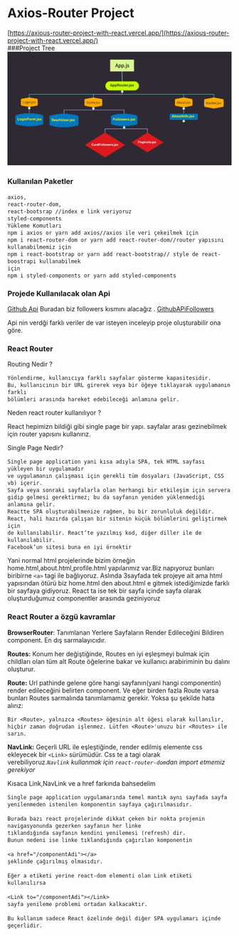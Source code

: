 # Axios-Router Project
[https://axious-router-project-with-react.vercel.app/](https://axious-router-project-with-react.vercel.app/)
<br/>
###Project Tree
![project](projecttree.jpg)

### Kullanılan Paketler
```
axios,
react-router-dom,
react-bootsrap //index e link veriyoruz
styled-components
Yükleme Komutları
npm i axios or yarn add axios//axios ile veri çekeilmek için
npm i react-router-dom or yarn add react-router-dom//router yapısını kullanabilmemiz için
npm i react-bootstrap or yarn add react-bootstrap// style de react-boostrapi kullanabilmek
için
npm i styled-components or yarn add styled-components
```
### Projede Kullanılacak olan Api
[Github Api](https://docs.github.com/en/rest/users)
Buradan biz followers kısmını alacağız .
[GithubAPiFollowers](https://api.github.com/users/anthonyharold67/followers?per_page=100)

Api nin verdği farklı veriler de var isteyen inceleyip proje oluşturabilir ona göre.

### React Router
Routing Nedir ? 
```
Yönlendirme, kullanıcıya farklı sayfalar gösterme kapasitesidir. 
Bu, kullanıcının bir URL girerek veya bir öğeye tıklayarak uygulamanın farklı 
bölümleri arasında hareket edebileceği anlamına gelir.
```

Neden react router kullanılıyor ?

React hepimizn bildiği gibi single page bir yapı. sayfalar arası gezinebilmek için router yapısını kullanırız.

Single Page Nedir?
```
Single page application yani kısa adıyla SPA, tek HTML sayfası yükleyen bir uygulamadır 
ve uygulamanın çalışması için gerekli tüm dosyaları (JavaScript, CSS vb) içerir. 
Sayfa veya sonraki sayfalarla olan herhangi bir etkileşim için servera 
gidip gelmesi gerektirmez; bu da sayfanın yeniden yüklenmediği anlamına gelir.
Reactte SPA oluşturabilmenize rağmen, bu bir zorunluluk değildir. 
React, hali hazırda çalışan bir sitenin küçük bölümlerini geliştirmek için 
de kullanılabilir. React’te yazılmış kod, diğer diller ile de kullanılabilir. 
Facebook’un sitesi buna en iyi örnektir
```

Yani normal html projelerinde bizim örneğin home.html,about.html,profile.html yapılarımız var.Biz napıyoruz bunları biribirne `<a>` tagi ile bağlıyoruz. Aslında 3sayfada tek projeye ait ama html yapısından ötürü biz home.html den about.html e gitmek istediğimizde farklı bir sayfaya gidiyoruz.
React ta ise tek bir sayfa içinde sayfa olarak oluşturduğumuz componentler arasında geziniyoruz

### React Router a özgü kavramlar
**BrowserRouter**: Tanımlanan Yerlere Sayfaların Render Edileceğini Bildiren component. En dış sarmalayıcıdır.

**Routes:** Konum her değiştiğinde, Routes en iyi eşleşmeyi bulmak için childları olan tüm alt Route öğelerine bakar ve kullanıcı arabiriminin bu dalını oluşturur.

**Route:**  Url pathinde gelene göre hangi sayfanın(yani hangi componentin) render edileceğini belirten component. Ve eğer birden fazla Route varsa bunları Routes sarmalında tanımlamamız gerekir. Yoksa şu şekilde hata alırız:
```
Bir <Route>, yalnızca <Routes> öğesinin alt öğesi olarak kullanılır, hiçbir zaman doğrudan işlenmez. Lütfen <Route>'unuzu bir <Routes> ile sarın.
```
**NavLink:**  Geçerli URL ile eşleştiğinde, render edilmiş elemente css ekleyecek bir `<Link>` sürümüdür. Css te a tagi olarak verebiliyoruz.*`Navlink` kullanmak için `react-router-dom`dan import etmemiz gerekiyor*

Kısaca Link,NavLink ve a href farkında bahsedelim
```
Single page application uygulamarında temel mantık aynı sayfada sayfa yenilenmeden istenilen komponentin sayfaya çağırılmasıdır.

Burada bazı react projelerinde dikkat çeken bir nokta projenin navigasyonunda gezerken sayfanın her linke 
tıklandığında sayfanın kendini yenilemesi (refresh) dir. 
Bunun nedeni ise linke tıklandığında çağırılan komponentin

<a href="/componentAdi"></a>
şeklinde çağırılmış olmasıdır.

Eğer a etiketi yerine react-dom elementi olan Link etiketi kullanılırsa

<Link to="/componentAdi"></Link>
sayfa yenileme problemi ortadan kalkacaktır.

Bu kullanım sadece React özelinde değil diğer SPA uygulamarı içinde geçerlidir.
```
